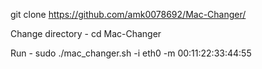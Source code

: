 git clone https://github.com/amk0078692/Mac-Changer/

Change directory -
cd Mac-Changer

Run - 
sudo ./mac_changer.sh -i eth0 -m 00:11:22:33:44:55

